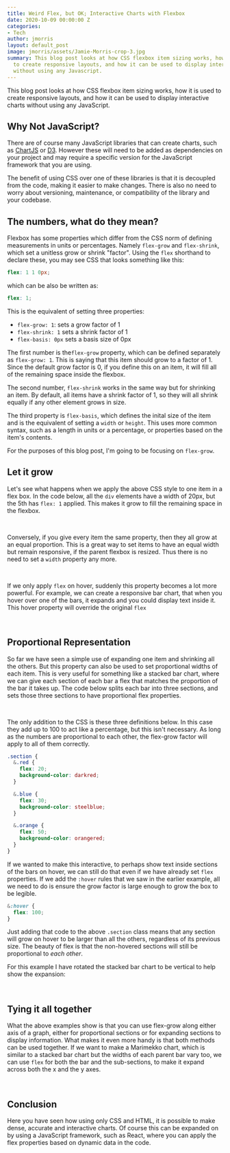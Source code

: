 ```yaml
---
title: Weird Flex, but OK; Interactive Charts with Flexbox
date: 2020-10-09 00:00:00 Z
categories:
- Tech
author: jmorris
layout: default_post
image: jmorris/assets/Jamie-Morris-crop-3.jpg
summary: This blog post looks at how CSS flexbox item sizing works, how it is used
  to create responsive layouts, and how it can be used to display interactive charts
  without using any Javascript.
---
```


This blog post looks at how CSS flexbox item sizing works, how it is used to create responsive layouts, and how it can be used to display interactive charts without using any JavaScript.

## Why Not JavaScript?

There are of course many JavaScript libraries that can create charts, such as [ChartJS](https://www.chartjs.org) or [D3](https://d3js.org/). However these will need to be added as dependencies on your project and may require a specific version for the JavaScript framework that you are using.

The benefit of using CSS over one of these libraries is that it is decoupled from the code, making it easier to make changes. There is also no need to worry about versioning, maintenance, or compatibility of the library and your codebase.

## The numbers, what do they mean?

Flexbox has some properties which differ from the CSS norm of defining measurements in units or percentages. Namely `flex-grow` and `flex-shrink`, which set a unitless grow or shrink "factor". Using the `flex` shorthand to declare these, you may see CSS that looks something like this:

~~~scss
flex: 1 1 0px;
~~~

which can be also be written as:

~~~scss
flex: 1;
~~~

This is the equivalent of setting three properties:

- `flex-grow: 1`: sets a grow factor of 1
- `flex-shrink: 1` sets a shrink factor of 1
- `flex-basis: 0px` sets a basis size of 0px

The first number is the`flex-grow` property, which can be defined separately as `flex-grow: 1`. This is saying that this item should grow to a factor of 1. Since the default grow factor is 0, if you define this on an item, it will fill all of the remaining space inside the flexbox.

The second number, `flex-shrink` works in the same way but for shrinking an item. By default, all items have a shrink factor of 1, so they will all shrink equally if any other element grows in size.

The third property is `flex-basis`, which defines the inital size of the item and is the equivalent of setting a `width` or `height`. This uses more common syntax, such as a length in units or a percentage, or properties based on the item's contents.

For the purposes of this blog post, I'm going to be focusing on `flex-grow`.

## Let it grow

Let's see what happens when we apply the above CSS style to one item in a flex box. In the code below, all the `div` elements have a width of 20px, but the 5th has `flex: 1` applied. This makes it grow to fill the remaining space in the flexbox.

<script async src="//jsfiddle.net/jamiemorris1991/4dm3ew1g/embed/result,css,html/"></script><br/>

Conversely, if you give every item the same property, then they all grow at an equal proportion. This is a great way to set items to have an equal width but remain responsive, if the parent flexbox is resized. Thus there is no need to set a `width` property any more.

<script async src="//jsfiddle.net/jamiemorris1991/wbm8skpq/embed/result,css,html/"></script><br/>

If we only apply `flex` on hover, suddenly this property becomes a lot more powerful. For example, we can create a responsive bar chart, that when you hover over one of the bars, it expands and you could display text inside it. This hover property will override the original `flex`

<script async src="//jsfiddle.net/jamiemorris1991/q3s2e1Lf/embed/result,css,html/"></script><br/>

## Proportional Representation

So far we have seen a simple use of expanding one item and shrinking all the others. But this property can also be used to set proportional widths of each item. This is very useful for something like a stacked bar chart, where we can give each section of each bar a flex that matches the proportion of the bar it takes up. The code below splits each bar into three sections, and sets those three sections to have proportional flex properties.

<script async src="//jsfiddle.net/jamiemorris1991/0pjkuovh/embed/result,css,html/"></script><br/>

The only addition to the CSS is these three definitions below. In this case they add up to 100 to act like a percentage, but this isn't necessary. As long as the numbers are proportional to each other, the flex-grow factor will apply to all of them correctly.

~~~scss
.section {
  &.red {
    flex: 20;
    background-color: darkred;
  }

  &.blue {
    flex: 30;
    background-color: steelblue;
  }

  &.orange {
    flex: 50;
    background-color: orangered;
  }
}
~~~

If we wanted to make this interactive, to perhaps show text inside sections of the bars on hover, we can still do that even if we have already set `flex` properties. If we add the `:hover` rules that we saw in the earlier example, all we need to do is ensure the grow factor is large enough to grow the box to be legible.

~~~scss
&:hover {
  flex: 100;
}
~~~

Just adding that code to the above `.section` class means that any section will grow on hover to be larger than all the others, regardless of its previous size. The beauty of flex is that the non-hovered sections will still be proportional to _each other_.

For this example I have rotated the stacked bar chart to be vertical to help show the expansion:

<script async src="//jsfiddle.net/jamiemorris1991/gbcp8rjL/embed/result,css,html/"></script><br/>

## Tying it all together

What the above examples show is that you can use flex-grow along either axis of a graph, either for proportional sections or for expanding sections to display information. What makes it even more handy is that both methods can be used together. If we want to make a Marimekko chart, which is similar to a stacked bar chart but the widths of each parent bar vary too, we can use `flex` for both the bar and the sub-sections, to make it expand across both the x and the y axes.

<script async src="//jsfiddle.net/jamiemorris1991/7es5co8r/embed/result,css,html/"></script><br/>

## Conclusion

Here you have seen how using only CSS and HTML, it is possible to make dense, accurate and interactive charts. Of course this can be expanded on by using a JavaScript framework, such as React, where you can apply the flex properties based on dynamic data in the code.
